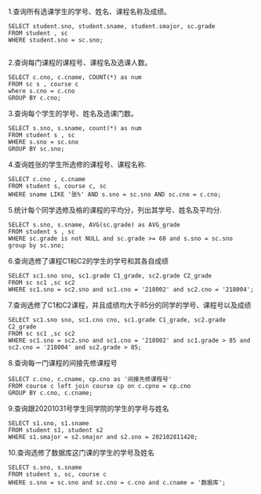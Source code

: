 1.查询所有选课学生的学号、姓名、课程名称及成绩。

```
SELECT student.sno, student.sname, student.smajor, sc.grade
FROM student , sc
WHERE student.sno = sc.sno;


```

2.查询每门课程的课程号、课程名及选课人数。

```
SELECT c.cno, c.cname, COUNT(*) as num
FROM sc s , course c
where s.cno = c.cno
GROUP BY c.cno;
```

3.查询每个学生的学号、姓名及选课门数。

```
SELECT s.sno, s.sname, count(*) as num
FROM student s , sc
WHERE s.sno = sc.sno
GROUP BY sc.sno;
```

4.查询姓张的学生所选修的课程号、课程名称.

```
SELECT c.cno , c.cname
FROM student s, course c, sc
WHERE sname LIKE '张%' AND s.sno = sc.sno AND sc.cno = c.cno;
```

5.统计每个同学选修及格的课程的平均分，列出其学号、姓名及平均分.

```
SELECT s.sno, s.sname, AVG(sc.grade) as AVG_grade
FROM student s , sc
WHERE sc.grade is not NULL and sc.grade >= 60 and s.sno = sc.sno
group by sc.sno;
```

6.查询选修了课程C1和C2的学生的学号和其各自成绩

```
SELECT sc1.sno sno, sc1.grade C1_grade, sc2.grade C2_grade
FROM sc sc1 ,sc sc2
WHERE sc1.sno = sc2.sno and sc1.cno = '218002' and sc2.cno = '218004';
```

7.查询选修了C1和C2课程，并且成绩均大于85分的同学的学号、课程号以及成绩

```
SELECT sc1.sno sno, sc1.cno cno, sc1.grade C1_grade, sc2.grade C2_grade
FROM sc sc1 ,sc sc2
WHERE sc1.sno = sc2.sno and sc1.cno = '218002' and sc1.grade > 85 and sc2.cno = '218004' and sc2.grade > 85;
```

8.查询每一门课程的间接先修课程号

```
SELECT c.cno, c.cname, cp.cno as '间接先修课程号'
FROM course c left join course cp on c.cpno = cp.cno
GROUP BY c.cno, c.cname;
```

9.查询跟20201031号学生同学院的学生的学号与姓名

```
SELECT s1.sno, s1.sname
FROM student s1, student s2
WHERE s1.smajor = s2.smajor and s2.sno = 202102811420;
```

10.查询选修了数据库这门课的学生的学号及姓名

```
SELECT s.sno, s.sname
FROM student s, sc, course c
WHERE s.sno = sc.sno and sc.cno = c.cno and c.cname = '数据库';
```

